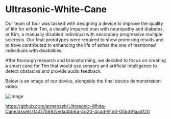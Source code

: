# Ultrasonic-White-Cane

Our team of four was tasked with designing a device to improve the quality of life for either Tim, a visually impaired man with neuropathy and diabetes, or Kim, a manually disabled individual with secondary progressive multiple sclerosis. Our final prototypes were required to show promising results and to have contributed to enhancing the life of either the one of mentioned individuals with disabilities.

After thorough research and brainstorming, we decided to focus on creating a smart cane for Tim that would use sensors and artificial intelligence to detect obstacles and provide audio feedback.

Below is an image of our device, alongside the final device demonstration video:


![image](https://github.com/armanazb/Ultrasonic-White-Cane/assets/144175692/5904dc61-18c1-4c86-9850-12de57ddd303)

https://github.com/armanazb/Ultrasonic-White-Cane/assets/144175692/eda4bb6a-4d20-4cad-91b0-05bd91aadf20

